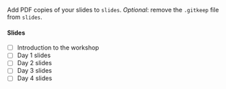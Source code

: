 Add PDF copies of your slides to `slides`. _Optional_: remove the `.gitkeep` file from `slides`.

#### Slides

<!--Remove or alter this section depending on the workshop content-->

- [ ] Introduction to the workshop
- [ ] Day 1 slides
- [ ] Day 2 slides
- [ ] Day 3 slides
- [ ] Day 4 slides